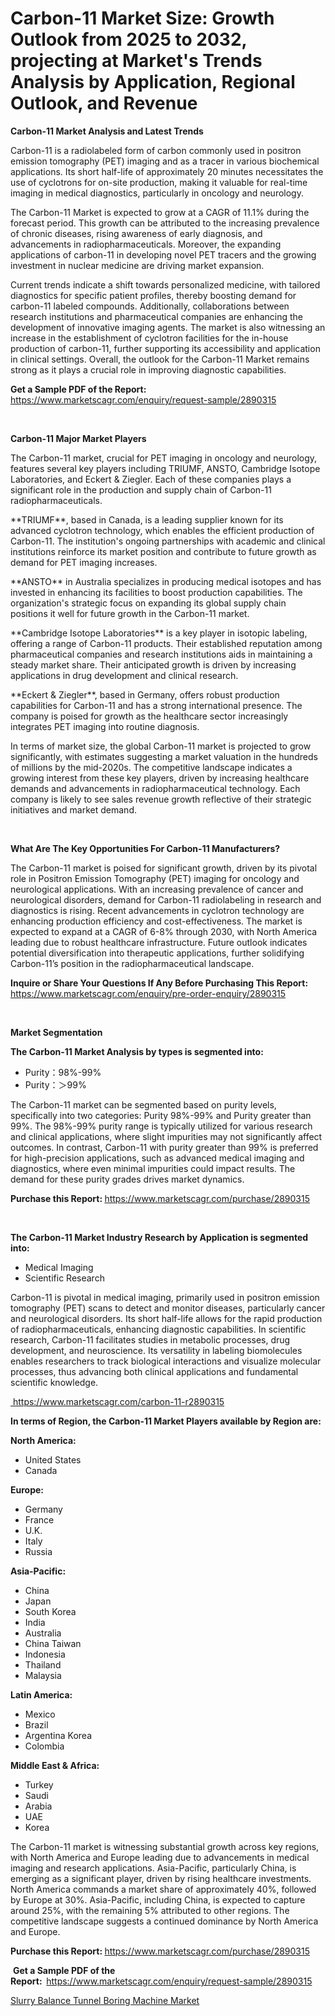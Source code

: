 <p><h1>Carbon-11 Market Size: Growth Outlook from 2025 to 2032, projecting at Market's Trends Analysis by Application, Regional Outlook, and Revenue</h1></p><p><strong>Carbon-11 Market Analysis and Latest Trends</strong></p>
<p><p>Carbon-11 is a radiolabeled form of carbon commonly used in positron emission tomography (PET) imaging and as a tracer in various biochemical applications. Its short half-life of approximately 20 minutes necessitates the use of cyclotrons for on-site production, making it valuable for real-time imaging in medical diagnostics, particularly in oncology and neurology.</p><p>The Carbon-11 Market is expected to grow at a CAGR of 11.1% during the forecast period. This growth can be attributed to the increasing prevalence of chronic diseases, rising awareness of early diagnosis, and advancements in radiopharmaceuticals. Moreover, the expanding applications of carbon-11 in developing novel PET tracers and the growing investment in nuclear medicine are driving market expansion. </p><p>Current trends indicate a shift towards personalized medicine, with tailored diagnostics for specific patient profiles, thereby boosting demand for carbon-11 labeled compounds. Additionally, collaborations between research institutions and pharmaceutical companies are enhancing the development of innovative imaging agents. The market is also witnessing an increase in the establishment of cyclotron facilities for the in-house production of carbon-11, further supporting its accessibility and application in clinical settings. Overall, the outlook for the Carbon-11 Market remains strong as it plays a crucial role in improving diagnostic capabilities.</p></p>
<p><strong>Get a Sample PDF of the Report:&nbsp;</strong> <a href="https://www.marketscagr.com/enquiry/request-sample/2890315?utm_campaign=3099&utm_medium=2&utm_source=Github&utm_content=ia&utm_term=14032025&utm_id=carbon-11">https://www.marketscagr.com/enquiry/request-sample/2890315</a></p>
<p>&nbsp;</p>
<p><strong>Carbon-11 Major Market Players</strong></p>
<p><p>The Carbon-11 market, crucial for PET imaging in oncology and neurology, features several key players including TRIUMF, ANSTO, Cambridge Isotope Laboratories, and Eckert & Ziegler. Each of these companies plays a significant role in the production and supply chain of Carbon-11 radiopharmaceuticals.</p><p>**TRIUMF**, based in Canada, is a leading supplier known for its advanced cyclotron technology, which enables the efficient production of Carbon-11. The institution's ongoing partnerships with academic and clinical institutions reinforce its market position and contribute to future growth as demand for PET imaging increases. </p><p>**ANSTO** in Australia specializes in producing medical isotopes and has invested in enhancing its facilities to boost production capabilities. The organization's strategic focus on expanding its global supply chain positions it well for future growth in the Carbon-11 market.</p><p>**Cambridge Isotope Laboratories** is a key player in isotopic labeling, offering a range of Carbon-11 products. Their established reputation among pharmaceutical companies and research institutions aids in maintaining a steady market share. Their anticipated growth is driven by increasing applications in drug development and clinical research.</p><p>**Eckert & Ziegler**, based in Germany, offers robust production capabilities for Carbon-11 and has a strong international presence. The company is poised for growth as the healthcare sector increasingly integrates PET imaging into routine diagnosis.</p><p>In terms of market size, the global Carbon-11 market is projected to grow significantly, with estimates suggesting a market valuation in the hundreds of millions by the mid-2020s. The competitive landscape indicates a growing interest from these key players, driven by increasing healthcare demands and advancements in radiopharmaceutical technology. Each company is likely to see sales revenue growth reflective of their strategic initiatives and market demand.</p></p>
<p>&nbsp;</p>
<p><strong>What Are The Key Opportunities For Carbon-11 Manufacturers?</strong></p>
<p><p>The Carbon-11 market is poised for significant growth, driven by its pivotal role in Positron Emission Tomography (PET) imaging for oncology and neurological applications. With an increasing prevalence of cancer and neurological disorders, demand for Carbon-11 radiolabeling in research and diagnostics is rising. Recent advancements in cyclotron technology are enhancing production efficiency and cost-effectiveness. The market is expected to expand at a CAGR of 6-8% through 2030, with North America leading due to robust healthcare infrastructure. Future outlook indicates potential diversification into therapeutic applications, further solidifying Carbon-11’s position in the radiopharmaceutical landscape.</p></p>
<p><strong>Inquire or Share Your Questions If Any Before Purchasing This Report:</strong> <a href="https://www.marketscagr.com/enquiry/pre-order-enquiry/2890315?utm_campaign=3099&utm_medium=2&utm_source=Github&utm_content=ia&utm_term=14032025&utm_id=carbon-11">https://www.marketscagr.com/enquiry/pre-order-enquiry/2890315</a></p>
<p>&nbsp;</p>
<p><strong>Market Segmentation</strong></p>
<p><strong>The Carbon-11 Market Analysis by types is segmented into:</strong></p>
<p><ul><li>Purity：98%-99%</li><li>Purity：＞99%</li></ul></p>
<p><p>The Carbon-11 market can be segmented based on purity levels, specifically into two categories: Purity 98%-99% and Purity greater than 99%. The 98%-99% purity range is typically utilized for various research and clinical applications, where slight impurities may not significantly affect outcomes. In contrast, Carbon-11 with purity greater than 99% is preferred for high-precision applications, such as advanced medical imaging and diagnostics, where even minimal impurities could impact results. The demand for these purity grades drives market dynamics.</p></p>
<p><strong>Purchase this Report:&nbsp;</strong><a href="https://www.marketscagr.com/purchase/2890315?utm_campaign=3099&utm_medium=2&utm_source=Github&utm_content=ia&utm_term=14032025&utm_id=carbon-11">https://www.marketscagr.com/purchase/2890315</a></p>
<p>&nbsp;</p>
<p><strong>The Carbon-11 Market Industry Research by Application is segmented into:</strong></p>
<p><ul><li>Medical Imaging</li><li>Scientific Research</li></ul></p>
<p><p>Carbon-11 is pivotal in medical imaging, primarily used in positron emission tomography (PET) scans to detect and monitor diseases, particularly cancer and neurological disorders. Its short half-life allows for the rapid production of radiopharmaceuticals, enhancing diagnostic capabilities. In scientific research, Carbon-11 facilitates studies in metabolic processes, drug development, and neuroscience. Its versatility in labeling biomolecules enables researchers to track biological interactions and visualize molecular processes, thus advancing both clinical applications and fundamental scientific knowledge.</p></p>
<p><a href="https://www.marketscagr.com/carbon-11-r2890315?utm_campaign=3099&utm_medium=2&utm_source=Github&utm_content=ia&utm_term=14032025&utm_id=carbon-11">&nbsp;https://www.marketscagr.com/carbon-11-r2890315</a></p>
<p><strong>In terms of Region, the Carbon-11 Market Players available by Region are:</strong></p>
<p>
    <p> <strong> North America: </strong>
        <ul>
            <li>United States</li>
            <li>Canada</li>
        </ul>
        </p> 
    <p> <strong> Europe: </strong>
        <ul>
            <li>Germany</li>
            <li>France</li>
            <li>U.K.</li>
            <li>Italy</li>
            <li>Russia</li>
        </ul>
        </p> 
    <p> <strong> Asia-Pacific: </strong>
        <ul>
            <li>China</li>
            <li>Japan</li>
            <li>South Korea</li>
            <li>India</li>
            <li>Australia</li>
            <li>China Taiwan</li>
            <li>Indonesia</li>
            <li>Thailand</li>
            <li>Malaysia</li>
        </ul>
        </p> 
    <p> <strong> Latin America: </strong>
        <ul>
            <li>Mexico</li>
            <li>Brazil</li>
            <li>Argentina Korea</li>
            <li>Colombia</li>
        </ul>
        </p> 
    <p> <strong> Middle East & Africa: </strong>
        <ul>
            <li>Turkey</li>
            <li>Saudi</li>
            <li>Arabia</li>
            <li>UAE</li>
            <li>Korea</li>
        </ul>
    </p>
    </p>
<p><p>The Carbon-11 market is witnessing substantial growth across key regions, with North America and Europe leading due to advancements in medical imaging and research applications. Asia-Pacific, particularly China, is emerging as a significant player, driven by rising healthcare investments. North America commands a market share of approximately 40%, followed by Europe at 30%. Asia-Pacific, including China, is expected to capture around 25%, with the remaining 5% attributed to other regions. The competitive landscape suggests a continued dominance by North America and Europe.</p></p>
<p><strong>Purchase this Report: </strong><a href="https://www.marketscagr.com/purchase/2890315?utm_campaign=3099&utm_medium=2&utm_source=Github&utm_content=ia&utm_term=14032025&utm_id=carbon-11">https://www.marketscagr.com/purchase/2890315</a></p>
<p>&nbsp;<strong>Get a Sample PDF of the Report:&nbsp;&nbsp;</strong><a href="https://www.marketscagr.com/enquiry/request-sample/2890315?utm_campaign=3099&utm_medium=2&utm_source=Github&utm_content=ia&utm_term=14032025&utm_id=carbon-11">https://www.marketscagr.com/enquiry/request-sample/2890315</a></p>
<p><strong></strong></p>
<p><p><a href="https://github.com/viipposahko25/Market-Research-Report-List-1/blob/main/slurry-balance-tunnel-boring-machine-market.md?utm_campaign=3099&utm_medium=2&utm_source=Github&utm_content=ia&utm_term=14032025&utm_id=carbon-11">Slurry Balance Tunnel Boring Machine Market</a></p></p>